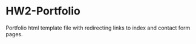 # HW2-Portfolio
Portfolio html template file with redirecting links to index and contact form pages.
